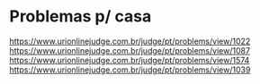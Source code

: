 # Problemas p/ casa
https://www.urionlinejudge.com.br/judge/pt/problems/view/1022
https://www.urionlinejudge.com.br/judge/pt/problems/view/1087
https://www.urionlinejudge.com.br/judge/pt/problems/view/1574
https://www.urionlinejudge.com.br/judge/pt/problems/view/1039
